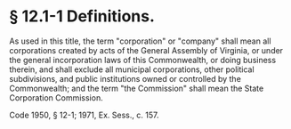 # § 12.1-1 Definitions.

<p>As used in this title, the term "corporation" or "company" shall mean all corporations created by acts of the General Assembly of Virginia, or under the general incorporation laws of this Commonwealth, or doing business therein, and shall exclude all municipal corporations, other political subdivisions, and public institutions owned or controlled by the Commonwealth; and the term "the Commission" shall mean the State Corporation Commission.</p><p>Code 1950, § 12-1; 1971, Ex. Sess., c. 157.</p>